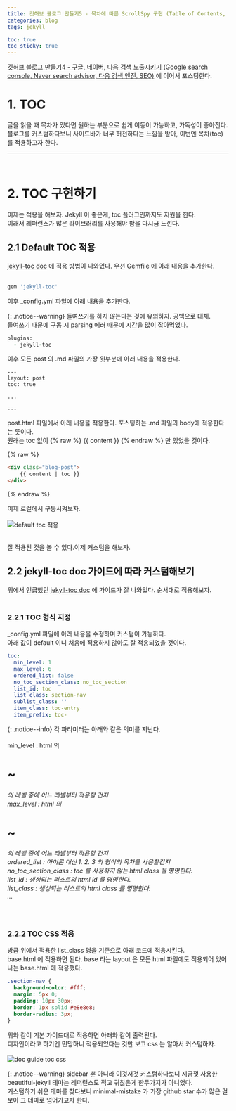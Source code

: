```yaml
---
title: 깃허브 블로그 만들기5 - 목차에 따른 ScrollSpy 구현 (Table of Contents, TOC)
categories: blog
tags: jekyll

toc: true
toc_sticky: true
---
```

[깃허브 블로그 만들기4 - 구글, 네이버, 다음 검색 노출시키기 (Google search console, Naver search advisor, 다음 검색 엔진, SEO)](https://isckd.github.io/2024-01-01-make-github-blog(4)) 에 이어서 포스팅한다.

# 1. TOC
글을 읽을 때 목차가 있다면 원하는 부분으로 쉽게 이동이 가능하고, 가독성이 좋아진다.<br>
블로그를 커스텀하다보니 사이드바가 너무 허전하다는 느낌을 받아, 이번엔 목차(toc) 를 적용하고자 한다.

***

<br>

# 2. TOC 구현하기
이제는 적용을 해보자. Jekyll 이 좋은게, toc 플러그인까지도 지원을 한다.<br>
이래서 레퍼런스가 많은 라이브러리를 사용해야 함을 다시금 느낀다.


## 2.1 Default TOC 적용

[jekyll-toc doc](https://github.com/toshimaru/jekyll-toc) 에 적용 방법이 나와있다.
우선 Gemfile 에 아래 내용을 추가한다.
<br><br>
```ruby
gem 'jekyll-toc'
```
이후 _config.yml 파일에 아래 내용을 추가한다.

{: .notice--warning}
들여쓰기를 하지 않는다는 것에 유의하자. 공백으로 대체.<br>
들여쓰기 때문에 구동 시 parsing 에러 때문에 시간을 많이 잡아먹었다.

```ruby
plugins:
  - jekyll-toc
```

이후 모든 post 의 .md 파일의 가장 윗부분에 아래 내용을 적용한다.

```
---
layout: post
toc: true

...

---
```

post.html 파일에서 아래 내용을 적용한다. 포스팅하는 .md 파일의 body에 적용한다는 뜻이다.<br>
원래는 toc 없이 {% raw %} {{ content }} {% endraw %} 만 있었을 것이다.

{% raw %}
```html
<div class="blog-post">
    {{ content | toc }}
</div>
```
{% endraw %}



이제 로컬에서 구동시켜보자.
<br><br>
![default toc 적용](https://github.com/isckd/isckd.github.io/assets/100770637/d70705ad-2d53-436a-bb29-b92d3c7128c9)
<br><br>

잘 적용된 것을 볼 수 있다.이제 커스텀을 해보자.

## 2.2 jekyll-toc doc 가이드에 따라 커스텀해보기
위에서 언급했던 [jekyll-toc doc](https://github.com/toshimaru/jekyll-toc) 에 가이드가 잘 나와있다. 순서대로 적용해보자.<br><br>

### 2.2.1 TOC 형식 지정
_config.yml 파일에 아래 내용을 수정하며 커스텀이 가능하다.<br>
아래 값이 default 이니 처음에 적용하지 않아도 잘 적용되었을 것이다.<br>

```yml
toc:
  min_level: 1
  max_level: 6
  ordered_list: false
  no_toc_section_class: no_toc_section
  list_id: toc
  list_class: section-nav
  sublist_class: ''
  item_class: toc-entry
  item_prefix: toc-
```

{: .notice--info}
각 파라미터는 아래와 같은 의미를 지닌다. <br><br>
min_level : html 의 <h1> ~ <h6> 의 레벨 중에 어느 레벨부터 적용할 건지 <br>
max_level : html 의 <h1> ~ <h6> 의 레벨 중에 어느 레벨부터 적용할 건지 <br>
ordered_list : 아이콘 대신 1. 2. 3 의 형식의 목차를 사용할건지 <br>
no_toc_section_class : toc 를 사용하지 않는 html class 을 명명한다. <br>
list_id : 생성되는 리스트의 html id 를 명명한다. <br>
list_class : 생성되는 리스트의 html class 를 명명한다. <br>
...

<br>

### 2.2.2 TOC CSS 적용
방금 위에서 적용한 list_class 명을 기준으로 아래 코드에 적용시킨다. <br>
base.html 에 적용하면 된다. base 라는 layout 은 모든 html 파일에도 적용되어 있어 나는 base.html 에 적용했다.

```css
.section-nav {
  background-color: #fff;
  margin: 5px 0;
  padding: 10px 30px;
  border: 1px solid #e8e8e8;
  border-radius: 3px;
}
```
위와 같이 기본 가이드대로 적용하면 아래와 같이 출력된다.<br>
디자인이라고 하기엔 민망하니 적용되었다는 것만 보고 css 는 알아서 커스텀하자.
<br><br>
![doc guide toc css](https://github.com/isckd/isckd.github.io/assets/100770637/fcc28299-29d8-4329-8fff-520eaf3c6f6a)


{: .notice--warning}
sidebar 뿐 아니라 이것저것 커스텀하다보니 지금껏 사용한 beautiful-jekyll 테마는 레퍼런스도 적고 귀찮은게 한두가지가 아니었다.<br>
커스텀하기 쉬운 테마를 찾다보니 minimal-mistake 가 가장 github star 수가 많은 걸 보아 그 테마로 넘어가고자 한다.
